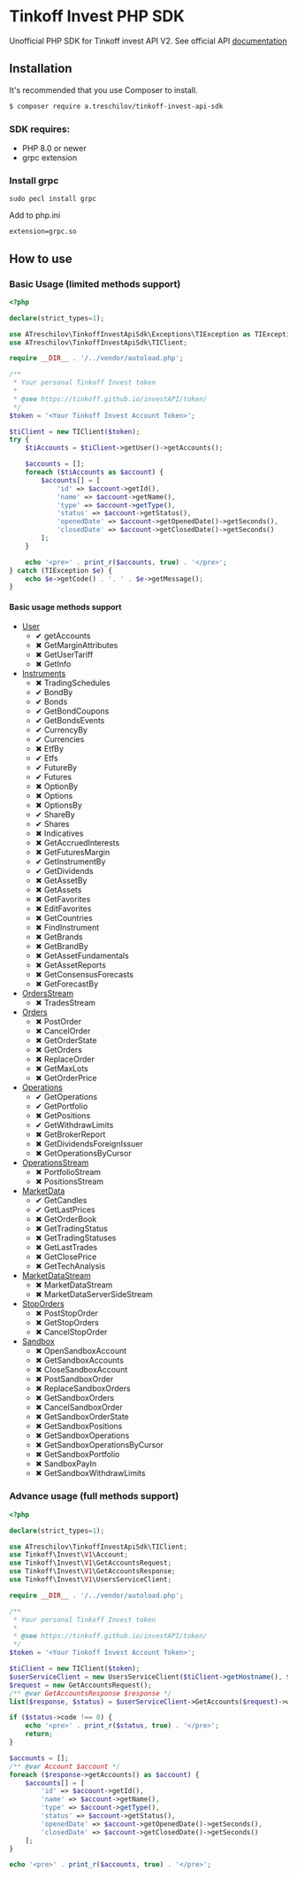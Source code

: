 # Tinkoff Invest PHP SDK

Unofficial PHP SDK for Tinkoff invest API V2. See official API [documentation](https://tinkoff.github.io/investAPI/)

## Installation
It's recommended that you use Composer to install.

```bash
$ composer require a.treschilov/tinkoff-invest-api-sdk
```

### SDK requires:
- PHP 8.0 or newer
- grpc extension

### Install grpc
```
sudo pecl install grpc
```

Add to php.ini
```
extension=grpc.so
```

## How to use

### Basic Usage (limited methods support)
```php
<?php

declare(strict_types=1);

use ATreschilov\TinkoffInvestApiSdk\Exceptions\TIException as TIException;
use ATreschilov\TinkoffInvestApiSdk\TIClient;

require __DIR__ . '/../vendor/autoload.php';

/**
 * Your personal Tinkoff Invest token
 *
 * @see https://tinkoff.github.io/investAPI/token/
 */
$token = '<Your Tinkoff Invest Account Token>';

$tiClient = new TIClient($token);
try {
    $tiAccounts = $tiClient->getUser()->getAccounts();

    $accounts = [];
    foreach ($tiAccounts as $account) {
        $accounts[] = [
            'id' => $account->getId(),
            'name' => $account->getName(),
            'type' => $account->getType(),
            'status' => $account->getStatus(),
            'openedDate' => $account->getOpenedDate()->getSeconds(),
            'closedDate' => $account->getClosedDate()->getSeconds()
        ];
    }

    echo '<pre>' . print_r($accounts, true) . '</pre>';
} catch (TIException $e) {
    echo $e->getCode() . '. ' . $e->getMessage();
}
```

#### Basic usage methods support
* [User](https://tinkoff.github.io/investAPI/users/)
  * &#10004; getAccounts
  * &#10006; GetMarginAttributes
  * &#10006; GetUserTariff
  * &#10006; GetInfo
* [Instruments](https://tinkoff.github.io/investAPI/instruments/)
  * &#10006; TradingSchedules
  * &#10004; BondBy
  * &#10004; Bonds
  * &#10004; GetBondCoupons
  * &#10004; GetBondsEvents
  * &#10004; CurrencyBy
  * &#10004; Currencies
  * &#10006; EtfBy
  * &#10004; Etfs
  * &#10004; FutureBy
  * &#10004; Futures
  * &#10006; OptionBy
  * &#10006; Options
  * &#10006; OptionsBy
  * &#10004; ShareBy
  * &#10004; Shares
  * &#10006; Indicatives
  * &#10006; GetAccruedInterests
  * &#10006; GetFuturesMargin
  * &#10004; GetInstrumentBy
  * &#10004; GetDividends
  * &#10006; GetAssetBy
  * &#10006; GetAssets
  * &#10006; GetFavorites
  * &#10006; EditFavorites
  * &#10006; GetCountries
  * &#10006; FindInstrument
  * &#10006; GetBrands
  * &#10006; GetBrandBy
  * &#10006; GetAssetFundamentals
  * &#10006; GetAssetReports
  * &#10006; GetConsensusForecasts
  * &#10006; GetForecastBy
* [OrdersStream](https://tinkoff.github.io/investAPI/orders/)
  * &#10006; TradesStream
* [Orders](https://tinkoff.github.io/investAPI/orders/)
  * &#10006; PostOrder
  * &#10006; CancelOrder
  * &#10006; GetOrderState
  * &#10006; GetOrders
  * &#10006; ReplaceOrder
  * &#10006; GetMaxLots
  * &#10006; GetOrderPrice
* [Operations](https://tinkoff.github.io/investAPI/operations/)
  * &#10004; GetOperations
  * &#10004; GetPortfolio
  * &#10006; GetPositions
  * &#10004; GetWithdrawLimits
  * &#10006; GetBrokerReport
  * &#10006; GetDividendsForeignIssuer
  * &#10006; GetOperationsByCursor
* [OperationsStream](https://tinkoff.github.io/investAPI/operations/)
  * &#10006; PortfolioStream
  * &#10006; PositionsStream
* [MarketData](https://tinkoff.github.io/investAPI/marketdata/)
  * &#10004; GetCandles
  * &#10004; GetLastPrices
  * &#10006; GetOrderBook
  * &#10006; GetTradingStatus
  * &#10006; GetTradingStatuses
  * &#10006; GetLastTrades
  * &#10006; GetClosePrice
  * &#10006; GetTechAnalysis
* [MarketDataStream](https://tinkoff.github.io/investAPI/marketdata/#marketdatastreamservice)
  * &#10006; MarketDataStream
  * &#10006; MarketDataServerSideStream
* [StopOrders](https://tinkoff.github.io/investAPI/stoporders/)
  * &#10006; PostStopOrder
  * &#10006; GetStopOrders
  * &#10006; CancelStopOrder
* [Sandbox](https://tinkoff.github.io/investAPI/head-sandbox/)
  * &#10006; OpenSandboxAccount
  * &#10006; GetSandboxAccounts
  * &#10006; CloseSandboxAccount
  * &#10006; PostSandboxOrder
  * &#10006; ReplaceSandboxOrders
  * &#10006; GetSandboxOrders
  * &#10006; CancelSandboxOrder
  * &#10006; GetSandboxOrderState
  * &#10006; GetSandboxPositions
  * &#10006; GetSandboxOperations
  * &#10006; GetSandboxOperationsByCursor
  * &#10006; GetSandboxPortfolio
  * &#10006; SandboxPayIn
  * &#10006; GetSandboxWithdrawLimits

### Advance usage (full methods support)
```php
<?php

declare(strict_types=1);

use ATreschilov\TinkoffInvestApiSdk\TIClient;
use Tinkoff\Invest\V1\Account;
use Tinkoff\Invest\V1\GetAccountsRequest;
use Tinkoff\Invest\V1\GetAccountsResponse;
use Tinkoff\Invest\V1\UsersServiceClient;

require __DIR__ . '/../vendor/autoload.php';

/**
 * Your personal Tinkoff Invest token
 *
 * @see https://tinkoff.github.io/investAPI/token/
 */
$token = '<Your Tinkoff Invest Account Token>';

$tiClient = new TIClient($token);
$userServiceClient = new UsersServiceClient($tiClient->getHostname(), $tiClient->getOptions());
$request = new GetAccountsRequest();
/** @var GetAccountsResponse $response */
list($response, $status) = $userServiceClient->GetAccounts($request)->wait();

if ($status->code !== 0) {
    echo '<pre>' . print_r($status, true) . '</pre>';
    return;
}

$accounts = [];
/** @var Account $account */
foreach ($response->getAccounts() as $account) {
    $accounts[] = [
        'id' => $account->getId(),
        'name' => $account->getName(),
        'type' => $account->getType(),
        'status' => $account->getStatus(),
        'openedDate' => $account->getOpenedDate()->getSeconds(),
        'closedDate' => $account->getClosedDate()->getSeconds()
    ];
}

echo '<pre>' . print_r($accounts, true) . '</pre>';
```